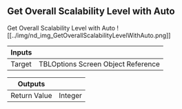 ## Get Overall Scalability Level with Auto
Get Overall Scalability Level with Auto
![[../img/nd_img_GetOverallScalabilityLevelWithAuto.png]]

|Inputs||
|--|--|
| Target | TBLOptions Screen Object Reference |

|Outputs||
|--|--|
| Return Value | Integer |
